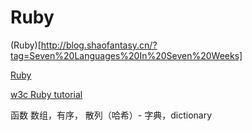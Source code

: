 # Ruby

(Ruby)[http://blog.shaofantasy.cn/?tag=Seven%20Languages%20In%20Seven%20Weeks]

[Ruby](http://blog.shaofantasy.cn/?tag=Ruby)

[w3c Ruby tutorial](http://www.w3cschool.cc/ruby/ruby-tutorial.html)

函数
数组，有序，
散列（哈希）- 字典，dictionary

